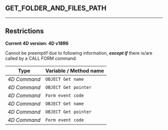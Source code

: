 ﻿## GET_FOLDER_AND_FILES_PATH---## Restrictions**Current 4D version: 4D v18R6**Cannot be preemptif due to following information, ***except if*** there is/are called by a CALL FORM command:|Type|Variable / Method name||------|------||*4D Command*|`OBJECT Get name`||*4D Command*|`OBJECT Get pointer`||*4D Command*|`Form event code`||*4D Command*|`OBJECT Get name`||*4D Command*|`OBJECT Get pointer`||*4D Command*|`Form event code`|